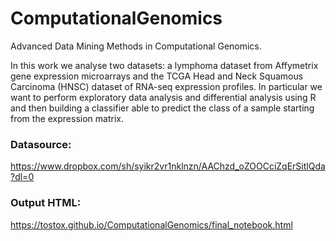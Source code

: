 # ComputationalGenomics
Advanced Data Mining Methods in Computational Genomics.

In this work we analyse two datasets: a lymphoma dataset from Affymetrix gene expression microarrays and the TCGA Head and Neck Squamous Carcinoma (HNSC) dataset of RNA-seq expression profiles. In particular we want to perform exploratory data analysis and differential analysis using R and then building a classifier able to predict the class of a sample starting from the expression matrix.

### Datasource:

https://www.dropbox.com/sh/syikr2vr1nklnzn/AAChzd_oZOOCciZqErSitlQda?dl=0

### Output HTML:

https://tostox.github.io/ComputationalGenomics/final_notebook.html
